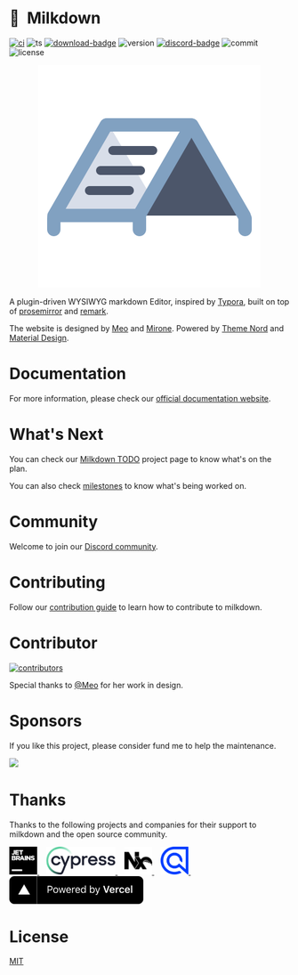 # :baby_bottle:&nbsp;&nbsp;Milkdown

[![ci][ci-badge]][ci-link]
![ts][ts-badge]
[![download-badge]][download-link]
![version][version-badge]
[![discord-badge]][discord-link]
![commit][commit-badge]
![license][license-badge]

<div align="center">
  <img src="/assets/logo.svg" />
</div>

A plugin-driven WYSIWYG markdown Editor, inspired by [Typora](https://typora.io/),
built on top of [prosemirror](https://prosemirror.net/) and [remark](https://github.com/remarkjs/remark).

The website is designed by [Meo](https://meo.cool/) and [Mirone](https://github.com/Saul-Mirone).
Powered by [Theme Nord](https://www.nordtheme.com/) and [Material Design](https://material.io/design).

# Documentation

For more information, please check our [official documentation website](https://milkdown.dev/).

# What's Next

You can check our [Milkdown TODO](https://github.com/orgs/Milkdown/projects/1) project page to know what's on the plan.

You can also check [milestones](https://github.com/Milkdown/milkdown/milestones) to know what's being worked on.

# Community

Welcome to join our [Discord community][discord-link].

# Contributing

Follow our [contribution guide](https://github.com/Milkdown/milkdown/blob/main/CONTRIBUTING.md) to learn how to contribute to milkdown.

# Contributor

<a href="https://github.com/Milkdown/milkdown/graphs/contributors">
  <img src="https://opencollective.com/milkdown/contributors.svg?width=890&button=false" alt="contributors">
</a>

Special thanks to [@Meo](https://meo.cool/) for her work in design.

# Sponsors

If you like this project, please consider fund me to help the maintenance.

<a href="https://github.com/sponsors/Saul-Mirone">
  <img src="/../../../../Saul-Mirone/Saul-Mirone/blob/main/sponsors.svg">
</a>

# Thanks

Thanks to the following projects and companies for their support to milkdown and the open source community.

<a href="https://www.jetbrains.com/">
  <img src="/assets/jetbrains.svg" height="50" />
</a>
&nbsp;&nbsp;
<a href="https://www.cypress.io/">
  <img src="/assets/cypress.svg" height="50" />
</a>
&nbsp;&nbsp;
<a href="https://nx.dev/">
  <img src="/assets/nx.svg" height="50" />
</a>
&nbsp;&nbsp;
<a href="https://www.algolia.com/">
  <img src="/assets/algolia.svg" height="50" />
</a>
&nbsp;&nbsp;
<a href="https://vercel.com/milkdown?utm_source=milkdown&utm_campaign=oss">
  <img src="/assets/vercel.svg" height="50" />
</a>

# License

[MIT](/LICENSE)

[ci-badge]: https://github.com/Milkdown/milkdown/actions/workflows/ci.yml/badge.svg
[ci-link]: https://github.com/Milkdown/milkdown/actions/workflows/ci.yml
[ts-badge]: https://badgen.net/badge/-/TypeScript/blue?icon=typescript&label
[download-badge]: https://img.shields.io/npm/dm/@milkdown/core
[download-link]: https://www.npmjs.com/search?q=%40milkdown
[version-badge]: https://img.shields.io/npm/v/@milkdown/core
[commit-badge]: https://img.shields.io/github/commit-activity/m/Milkdown/milkdown
[license-badge]: https://img.shields.io/github/license/Milkdown/milkdown
[discord-badge]: https://img.shields.io/discord/870181036041060352
[discord-link]: https://discord.gg/SdMnrSMyBX
